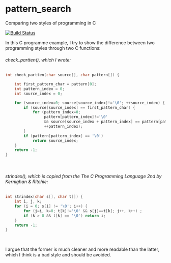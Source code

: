 # pattern_search
Comparing two styles of programming in C 

[![Build Status](https://travis-ci.com/BalenMars/pattern_search.svg?branch=main)](https://travis-ci.com/BalenMars/pattern_search)

In this C programme example, I try to show the difference between two programming styles through two C functions:
###### check_partten(), which I wrote:
```c
int check_partten(char source[], char pattern[]) {

	int first_pattern_char = pattern[0];
	int pattern_index = 0;
	int source_index = 0;

	for (source_index=0; source[source_index]!='\0'; ++source_index) {
		if (source[source_index] == first_pattern_char) {
			for (pattern_index=0;
				 pattern[pattern_index]!='\0'
			     && source[source_index + pattern_index] == pattern[pattern_index];
				 ++pattern_index);
		}
		if (pattern[pattern_index] == '\0')
			return source_index;
	}
	return -1;
}
```
&nbsp;

###### strindex(), which is copied from the The C Programming Language 2nd by Kernighan & Ritchie:
```c
int strindex(char s[], char t[]) {
	int i, j, k;
	for (i = 0; s[i] != '\0'; i++) {
		for (j=i, k=0; t[k]!='\0' && s[j]==t[k]; j++, k++) ;
		if (k > 0 && t[k] == '\0') return i;
	}
	return -1;
}
```
&nbsp;

I argue that the former is much cleaner and more readable than the latter, which I think is a bad style and should be avoided.

&nbsp;
